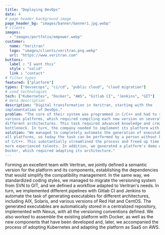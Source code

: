 ```yaml
---
title: "Deploying DevOps"
date: 4
# page header background image
page_header_bg: "images/banner/banner1.jpg.webp"
# clients
images: 
  - "images/portfolio/empower.webp"
customer:
  name: "Veritran"
  logo: "images/clients/veritran.png.webp"
  url: "https://www.veritran.com"
buttons:
  label : "I want this"
  style : "solid"
  link : "contact"
# filter types
featured: ["platform"]
types: ["devsecops", "ci/cd", "public cloud", "cloud migration"]
# used technologies
tech: ["Kubernetes", "Docker", "AWS", "Gitlab CI", "Jenkins", "GIT"]
# meta description
description: "Digital transformation in Veritran, starting with the
implementation of DevOps."
problem: "The core of their system was programmed in C/C++ and had to run on
various platforms, which required compiling each new version on several
different architectures. This task required advanced knowledge and created a
bottleneck. In turn, the company needed to implement its platform with Docker."
solution: "We managed to completely automate the generation of executables for
all platforms, so today the task can be performed by a person without knowledge
of C/C++. This substantially streamlined the process and freed up time of their
more experienced talents. In addition, we generated a platform's demo with
Docker, which required adapting its architecture."
---
```


Forming an excellent team with Veritran, we jointly defined a semantic version
for the platform and its components, establishing the dependencies that would
simplify the compatibility management. In the same way, we standardized coding
styles, we managed to migrate the versioning system from SVN to GIT, and we
defined a workflow adapted to Veritran's needs. In turn, we implemented
different pipelines with Gitlab CI and Jenkins to automate the task of
generating executables for different architectures, including AIX, Solaris, and
various versions of Red Hat and CentOS. The generated executables are
automatically stored in a centralized repository, implemented with Nexus, with
all the versioning conventions defined. We also worked to assemble the existing
platform with Docker, as well as the new components that have been developed
and, later, we accompanied the process of adopting Kubernetes and adapting the
platform as SaaS on AWS.
